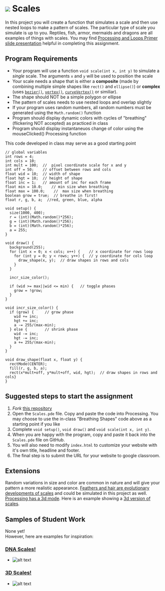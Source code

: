 ![](VariousScales.png)
Scales
======

In this project you will create a function that simulates a scale and then use nested loops to make a pattern of scales. The particular type of scale you simulate is up to you. Reptiles, fish, armor, mermaids and dragons are all examples of things with scales. You may find [Processing and Loops Primer slide presentation](https://docs.google.com/presentation/d/1eEbV3eorAtcCyloQ5HDAdni8osPe3aoLStDc1YHlMpY/edit#slide=id.gf03a2a5c83_1_0) helpful in completing this assignment.   

Program Requirements
--------------------
* Your program will use a function `void scale(int x, int y)` to simulate a *single* scale. The arguments `x` and `y` will be used to position the scale
* Your scale needs a shape that is either a **composite** (made by combining multiple simple shapes like `rect()` and `ellipse()`) or **complex** (uses [`bezier()`](https://processing.org/reference/bezier_.html), [`vertex()`](https://processing.org/reference/vertex_.html), [`curveVertex()`](https://processing.org/reference/curveVertex_.html) or similiar). 
* The shape should NOT be a simple polygon or ellipse
* The pattern of scales needs to use nested loops and overlap slightly
* If your program uses random numbers, all random numbers must be generated using the `Math.random()` function
* Program should display dynamic colors with cycles of "breathing" (flickering NOT accepted) as practiced in class
* Program should display instantaneuos change of color using the mouseClicked() Processing function

This code developed in class may serve as a good starting point
```
// global variables
int rows = 4;
int cols = 10;
int mult = 100;  //  pixel coordinate scale for x and y
int off = 50;    // offset between rows and cols
float wid = 10;  // width of shape
float hgt = 10;  // height of shape
float inc = 1;   // amount of inc for each frame
float min = 10.0;    // min size when breathing
float max = 100.0;    //  max size when breathing
boolean grow = true;  // breathe in first!
float r, g, b, a;  //red, green, blue, alpha

void setup() {
  size(1000, 400);
  r = (int)(Math.random()*256);
  g = (int)(Math.random()*256);
  b = (int)(Math.random()*256);
  a = 255;
}

void draw() {
  background(255);
  for (int x = 0; x < cols; x++) {    // x coordinate for rows loop
    for (int y = 0; y < rows; y++) {  // y coordinate for cols loop
      draw_shape(x, y);  // draw shapes in rows and cols
    }
  }

  incr_size_color();

  if (wid >= max||wid <= min) {   // toggle phases
    grow = !grow;
  }
}

void incr_size_color() {
  if (grow) {     // grow phase
    wid += inc;
    hgt += inc;
    a -= 255/(max-min);
  } else {        // shrink phase
    wid -= inc;
    hgt -= inc;
    a += 255/(max-min);
  }
}

void draw_shape(float x, float y) {
  rectMode(CENTER);
  fill(r, g, b, a);
  rect(x*mult+off, y*mult+off, wid, hgt);  // draw shapes in rows and cols}
}

```

Suggested steps to start the assignment
------------------------------------------
1. *Fork* [this repository](https://github.com/chandrunarayan/Scales) 
2. Open the `Scales.pde` file. Copy and paste the code into Processing. You may choose to use the in-class "Breathing Shapes" code above as a starting point if you like
3. Complete `void setup()`, `void draw()` and `void scale(int x, int y)`.
5. When you are happy with the program, copy and paste it back into the `Scales.pde` file on GitHub.
5. You will also need to modify `index.html` to customize your website with it's own title, headline and footer. 
6. The final step is to submit the URL for your website to google classroom. 

Extensions
-----------------------
Random variations in size and color are common in nature and will give your pattern a more realistic appearance. [Feathers and hair are evolutionary developments of scales](https://www.science.org/news/2016/06/human-hair-bird-feathers-came-reptile-scales) and could be simulated in this project as well. [Processing has a 3d mode](https://processing.org/tutorials/p3d). Here is an example showing a [3d version of scales](https://chandrunarayan.github.io/3DScales/).


Samples of Student Work
-----------------------
None yet!  
However, here are examples for inspiration:

### [DNA Scales!](https://chandrunarayan.github.io/sketches/DNAScales/)

* ![alt text][dnascales]

[dnascales]: dnascales.png

### [3D Scales!](https://chandrunarayan.github.io/3DScales/)

* ![alt text][3dscales]

[3dscales]: 3dscales.png